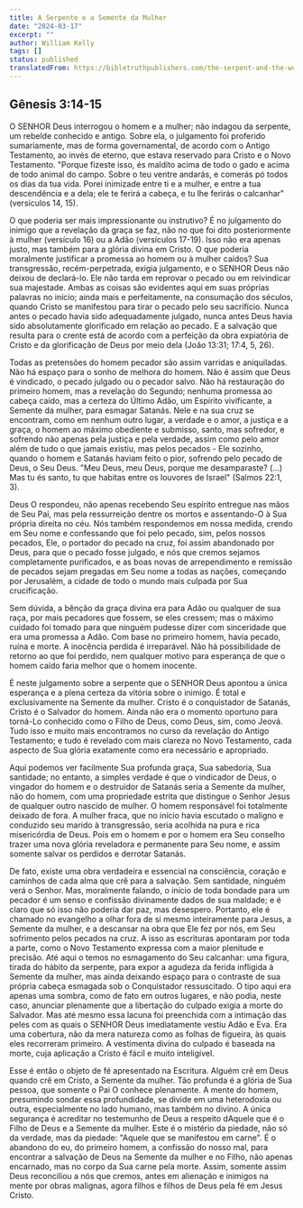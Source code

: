 ```yaml
---
title: A Serpente e a Semente da Mulher
date: "2024-03-17"
excerpt: ""
author: William Kelly
tags: []
status: published
translatedFrom: https://bibletruthpublishers.com/the-serpent-and-the-womans-seed/william-kelly-wk/bible-treasury-volume-20/la69662
---
```


## **Gênesis 3:14-15**

O SENHOR Deus interrogou o homem e a mulher; não indagou da serpente, um
rebelde conhecido e antigo. Sobre ela, o julgamento foi proferido
sumariamente, mas de forma governamental, de acordo com o Antigo
Testamento, ao invés de eterno, que estava reservado para Cristo e o
Novo Testamento. \"Porque fizeste isso, és maldito acima de todo o gado
e acima de todo animal do campo. Sobre o teu ventre andarás, e comerás
pó todos os dias da tua vida. Porei inimizade entre ti e a mulher, e
entre a tua descendência e a dela; ele te ferirá a cabeça, e tu lhe
ferirás o calcanhar\" (versículos 14, 15).

O que poderia ser mais impressionante ou instrutivo? É no julgamento do
inimigo que a revelação da graça se faz, não no que foi dito
posteriormente à mulher (versículo 16) ou a Adão (versículos 17-19).
Isso não era apenas justo, mas também para a glória divina em Cristo. O
que poderia moralmente justificar a promessa ao homem ou à mulher
caídos? Sua transgressão, recém-perpetrada, exigia julgamento, e o
SENHOR Deus não deixou de declará-lo. Ele não tarda em reprovar o pecado
ou em reivindicar sua majestade. Ambas as coisas são evidentes aqui em
suas próprias palavras no início; ainda mais e perfeitamente, na
consumação dos séculos, quando Cristo se manifestou para tirar o pecado
pelo seu sacrifício. Nunca antes o pecado havia sido adequadamente
julgado, nunca antes Deus havia sido absolutamente glorificado em
relação ao pecado. E a salvação que resulta para o crente está de acordo
com a perfeição da obra expiatória de Cristo e da glorificação de Deus
por meio dela (João 13:31; 17:4, 5, 26).

Todas as pretensões do homem pecador são assim varridas e aniquiladas.
Não há espaço para o sonho de melhora do homem. Não é assim que Deus é
vindicado, o pecado julgado ou o pecador salvo. Não há restauração do
primeiro homem, mas a revelação do Segundo; nenhuma promessa ao cabeça
caído, mas a certeza do Último Adão, um Espírito vivificante, a Semente
da mulher, para esmagar Satanás. Nele e na sua cruz se encontram, como
em nenhum outro lugar, a verdade e o amor, a justiça e a graça, o homem
ao máximo obediente e submisso, santo, mas sofredor, e sofrendo não
apenas pela justiça e pela verdade, assim como pelo amor além de tudo o
que jamais existiu, mas pelos pecados - Ele sozinho, quando o homem e
Satanás haviam feito o pior, sofrendo pelo pecado de Deus, o Seu Deus.
\"Meu Deus, meu Deus, porque me desamparaste? (\...) Mas tu és santo, tu
que habitas entre os louvores de Israel\" (Salmos 22:1, 3).

Deus O respondeu, não apenas recebendo Seu espírito entregue nas mãos de
Seu Pai, mas pela ressurreição dentre os mortos e assentando-O à Sua
própria direita no céu. Nós também respondemos em nossa medida, crendo
em Seu nome e confessando que foi pelo pecado, sim, pelos nossos
pecados, Ele, o portador do pecado na cruz, foi assim abandonado por
Deus, para que o pecado fosse julgado, e nós que cremos sejamos
completamente purificados, e as boas novas de arrependimento e remissão
de pecados sejam pregadas em Seu nome a todas as nações, começando por
Jerusalém, a cidade de todo o mundo mais culpada por Sua crucificação.

Sem dúvida, a bênção da graça divina era para Adão ou qualquer de sua
raça, por mais pecadores que fossem, se eles cressem; mas o máximo
cuidado foi tomado para que ninguém pudesse dizer com sinceridade que
era uma promessa a Adão. Com base no primeiro homem, havia pecado, ruína
e morte. A inocência perdida é irreparável. Não há possibilidade de
retorno ao que foi perdido, nem qualquer motivo para esperança de que o
homem caído faria melhor que o homem inocente.

É neste julgamento sobre a serpente que o SENHOR Deus apontou a única
esperança e a plena certeza da vitória sobre o inimigo. É total e
exclusivamente na Semente da mulher. Cristo é o conquistador de Satanás,
Cristo é o Salvador do homem. Ainda não era o momento oportuno para
torná-Lo conhecido como o Filho de Deus, como Deus, sim, como Jeová.
Tudo isso e muito mais encontramos no curso da revelação do Antigo
Testamento; e tudo é revelado com mais clareza no Novo Testamento, cada
aspecto de Sua glória exatamente como era necessário e apropriado.

Aqui podemos ver facilmente Sua profunda graça, Sua sabedoria, Sua
santidade; no entanto, a simples verdade é que o vindicador de Deus, o
vingador do homem e o destruidor de Satanás seria a Semente da mulher,
não do homem, com uma propriedade estrita que distingue o Senhor Jesus
de qualquer outro nascido de mulher. O homem responsável foi totalmente
deixado de fora. A mulher fraca, que no início havia escutado o maligno
e conduzido seu marido à transgressão, seria acolhida na pura e rica
misericórdia de Deus. Pois em o homem e por o homem era Seu conselho
trazer uma nova glória reveladora e permanente para Seu nome, e assim
somente salvar os perdidos e derrotar Satanás.

De fato, existe uma obra verdadeira e essencial na consciência, coração
e caminhos de cada alma que crê para a salvação. Sem santidade, ninguém
verá o Senhor. Mas, moralmente falando, o início de toda bondade para um
pecador é um senso e confissão divinamente dados de sua maldade; e é
claro que só isso não poderia dar paz, mas desespero. Portanto, ele é
chamado no evangelho a olhar fora de si mesmo inteiramente para Jesus, a
Semente da mulher, e a descansar na obra que Ele fez por nós, em Seu
sofrimento pelos pecados na cruz. A isso as escrituras apontaram por
toda a parte, como o Novo Testamento expressa com a maior plenitude e
precisão. Até aqui o temos no esmagamento do Seu calcanhar: uma figura,
tirada do hábito da serpente, para expor a agudeza da ferida infligida à
Semente da mulher, mas ainda deixando espaço para o contraste de sua
própria cabeça esmagada sob o Conquistador ressuscitado. O tipo aqui era
apenas uma sombra, como de fato em outros lugares, e não podia, neste
caso, anunciar plenamente que a libertação do culpado exigia a morte do
Salvador. Mas até mesmo essa lacuna foi preenchida com a intimação das
peles com as quais o SENHOR Deus imediatamente vestiu Adão e Eva. Era
uma cobertura, não da mera natureza como as folhas de figueira, às quais
eles recorreram primeiro. A vestimenta divina do culpado é baseada na
morte, cuja aplicação a Cristo é fácil e muito inteligível.

Esse é então o objeto de fé apresentado na Escritura. Alguém crê em Deus
quando crê em Cristo, a Semente da mulher. Tão profunda é a glória de
Sua pessoa, que somente o Pai O conhece plenamente. A mente do homem,
presumindo sondar essa profundidade, se divide em uma heterodoxia ou
outra, especialmente no lado humano, mas também no divino. A única
segurança é acreditar no testemunho de Deus a respeito dAquele que é o
Filho de Deus e a Semente da mulher. Este é o mistério da piedade, não
só da verdade, mas da piedade: \"Aquele que se manifestou em carne\". É
o abandono do eu, do primeiro homem, a confissão do nosso mal, para
encontrar a salvação de Deus na Semente da mulher e no Filho, não apenas
encarnado, mas no corpo da Sua carne pela morte. Assim, somente assim
Deus reconciliou a nós que cremos, antes em alienação e inimigos na
mente por obras malignas, agora filhos e filhos de Deus pela fé em Jesus
Cristo.
